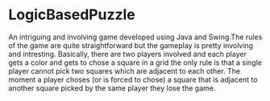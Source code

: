 # LogicBasedPuzzle
An intriguing and involving game developed using Java and Swing.The rules of the game are quite straightforward but the gameplay is pretty involving and intresting. Basically, there are two players involved and each player gets a color and gets to chose a square in a grid the only rule is that a single player cannot pick two squares which are adjacent to each other. The moment a player choses (or is forced to chose) a square that is adjacent to another square picked by the same player they lose the game.

